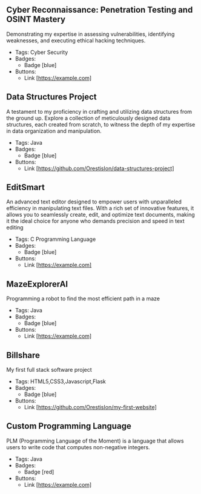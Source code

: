 ## Cyber Reconnaissance: Penetration Testing and OSINT Mastery
Demonstrating my expertise in assessing vulnerabilities, identifying weaknesses, and executing ethical hacking techniques.
- Tags: Cyber Security
- Badges:
  - Badge [blue]
- Buttons:
  - Link [https://example.com]

## Data Structures Project
A testament to my proficiency in crafting and utilizing data structures from the ground up. Explore a collection of meticulously designed data structures, each created from scratch, to witness the depth of my expertise in data organization and manipulation.
- Tags: Java
- Badges:
  - Badge [blue]
- Buttons:
  - Link [https://github.com/OrestisIon/data-structures-project]

## EditSmart
An advanced text editor designed to empower users with unparalleled efficiency in manipulating text files. With a rich set of innovative features, it allows you to seamlessly create, edit, and optimize text documents, making it the ideal choice for anyone who demands precision and speed in text editing
- Tags: C Programming Language
- Badges:
  - Badge [blue]
- Buttons:
  - Link [https://example.com]

## MazeExplorerAI
Programming a robot to find the most efficient path in a maze
- Tags: Java
- Badges:
  - Badge [blue]
- Buttons:
  - Link [https://example.com]



## Billshare
My first full stack software project
- Tags: HTML5,CSS3,Javascript,Flask
- Badges:
  - Badge [blue]
- Buttons:
  - Link [https://github.com/OrestisIon/my-first-website]



## Custom Programming Language  
PLM (Programming Language of the Moment) is a language that allows users to write code that computes non-negative integers.
- Tags: Java
- Badges:
  - Badge [red]
- Buttons:
  - Link [https://example.com]